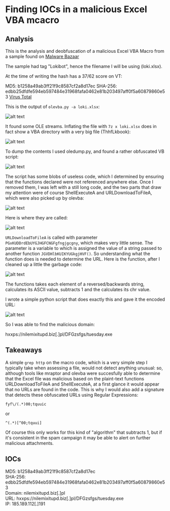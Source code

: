# Finding IOCs in a malicious Excel VBA mcacro

## Analysis

This is the analysis and deobfuscation of a malicious Excel VBA Macro from a sample found on [Malware Bazaar](https://bazaar.abuse.ch/browse/)

The sample had tag "Lokibot", hence the filename I will be using (loki.xlsx).

At the time of writing the hash has a 37/62 score on VT:

MD5: b1258a49ab3ff21f9c8587cf2a8d17ec
SHA-256: edbb25dfdfe594eb597484e31968fafa0462e81b203497aff0f5a60879860e53
[Virus Total](https://www.virustotal.com/gui/file/edbb25dfdfe594eb597484e31968fafa0462e81b203497aff0f5a60879860e53/detection)

This is the output of `olevba.py -a loki.xlsx`:

![alt text](https://raw.githubusercontent.com/splashdot/splashdot.github.io/master/loki/images/loki_olevba1.PNG)

It found some OLE streams. Inflating the file with `7z x loki.xlsx` does in fact show a VBA directory with a very big file (ThhfLkbook):

![alt text](https://raw.githubusercontent.com/splashdot/splashdot.github.io/master/loki/images/loki_tree.PNG)

To dump the contents I used oledump.py, and found a rather obfuscated VB script:

![alt text](https://raw.githubusercontent.com/splashdot/splashdot.github.io/master/loki/images/loki_wc.PNG)

The script has some blobs of useless code, which I determined by ensuring that the functions declared were not referenced anywhere else.
Once I removed them, I was left with a still long code, and the two parts that draw my attention were of course ShellExecuteA and URLDownloadToFileA, which were also picked up by olevba:

![alt text](https://raw.githubusercontent.com/splashdot/splashdot.github.io/master/loki/images/loki_functions.PNG)

Here is where they are called:

![alt text](https://raw.githubusercontent.com/splashdot/splashdot.github.io/master/loki/images/loki_references.PNG)

`URLDownloadToFileA` is called with parameter `PGxKUDDrdEbUYGJHGFCNGFgfngjgcgny`, which makes very little sense. The parameter is a variable to which is assigned the value of a string passed to another function `JGVDHlbKUIKYUGkgjHVF()`. So understanding what the function does is needed to determine the URL.
Here is the function, after I cleaned up a little the garbage code:

![alt text](https://raw.githubusercontent.com/splashdot/splashdot.github.io/master/loki/images/loki_url_obf.PNG)

The functions takes each element of a reversed/backwards string, calculates its ASCII value, subtracts 1 and the calculates its chr value.

I wrote a simple python script that does exactly this and gave it the encoded URL:

![alt text](https://raw.githubusercontent.com/splashdot/splashdot.github.io/master/loki/images/loki_python_deobf.PNG)

So I was able to find the malicious domain:

hxxps://nilemixitupd.biz[.]pl/DFGzsfgs/tuesday.exe

## Takeaways

A simple `grep http` on the macro code, which is a very simple step I typically take when assessing a file, would not detect anything unusual: so, although tools like mraptor and olevba were succesfully able to determine that the Excel file was malicious based on the plaint-text functions URLDownloadToFileA and ShellExecuteA, at a first glance it would appear that no URLs are found in the code. This is why I would also add a signature that detects these obfuscated URLs using Regular Expressions:

`fyf\/(.*)00;tquuic`<br>

or <br>

`^(.*)[^00;tquui]`<br> 

Of course this only works for this kind of "algorithm" that subtracts 1, but if it's consistent in the spam campaign it may be able to alert on further malicious attachments.

## IOCs

MD5: b1258a49ab3ff21f9c8587cf2a8d17ec <br>
SHA-256: edbb25dfdfe594eb597484e31968fafa0462e81b203497aff0f5a60879860e53 <br>
Domain: nilemixitupd.biz[.]pl <br>
URL: hxxps://nilemixitupd.biz[.]pl/DFGzsfgs/tuesday.exe <br>
IP: 185.189.112[.]191
